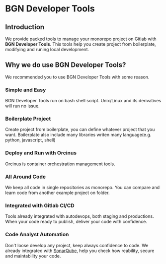 # BGN Developer Tools

## Introduction
We provide packed tools to manage your monorepo project on Gitlab with **BGN Developer Tools**. 
This tools help you create project from boilerplate, modifying and runing local development.  

## Why we do use BGN Developer Tools?
We recommended you to use BGN Developer Tools with some reason.  

### Simple and Easy  
BGN Developer Tools run on bash shell script. 
Unix/Linux and its derivatives will run no issue. 

### Boilerplate Project
Create project from boilerplate, you can define whatever project that you want.
Boilerplate also include many libraries writen many language(e.g. python, javascript, shell)  

### Deploy and Run with Orcinus
Orcinus is container orchestration management tools.

### All Around Code 
We keep all code in single repositories as monorepo. 
You can compare and learn code from another example project on folder.  

### Integrated with Gitlab CI/CD
Tools already integrated with autodevops, both staging and productions.
When your code ready to publish, deliver your code with confidence. 

### Code Analyst Automation
Don't loose develop any project, keep always confidence to code. 
We already integrated with [SonarQube](https://www.sonarqube.org/), 
help you check how reability, secure and maintability your code.    